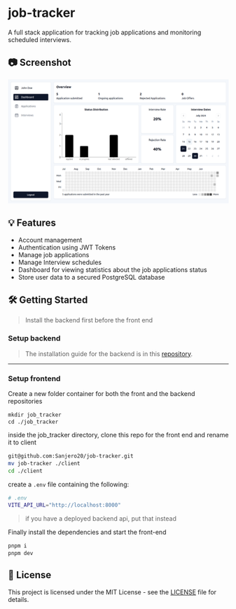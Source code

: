 # job-tracker

A full stack application for tracking job applications and monitoring scheduled interviews.

## :camera: Screenshot

![](./docs/assets/demo.png)

## :bulb: Features

- Account management
- Authentication using JWT Tokens
- Manage job applications
- Manage Interview schedules
- Dashboard for viewing statistics about the job applications status
- Store user data to a secured PostgreSQL database

## :hammer_and_wrench: Getting Started

> Install the backend first before the front end

### Setup backend

> The installation guide for the backend is in this [repository](https://github.com/Sanjero20/job-tracker-api).

---

### Setup frontend

Create a new folder container for both the front and the backend repositories

```
mkdir job_tracker
cd ./job_tracker
```

inside the job_tracker directory, clone this repo for the front end and rename it to client

```bash
git@github.com:Sanjero20/job-tracker.git
mv job-tracker ./client
cd ./client
```

create a <code>.env</code> file containing the following:

```bash
# .env
VITE_API_URL="http://localhost:8000"
```

> if you have a deployed backend api, put that instead

Finally install the dependencies and start the front-end

```bash
pnpm i
pnpm dev
```

## :memo: License

This project is licensed under the MIT License - see the [LICENSE](./LICENSE) file for details.
